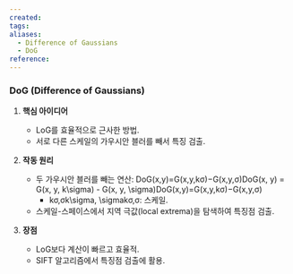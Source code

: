 ```yaml
---
created: 
tags: 
aliases:
  - Difference of Gaussians
  - DoG
reference:
---
```

### DoG (Difference of Gaussians)

1. **핵심 아이디어**
    
    - LoG를 효율적으로 근사한 방법.
    - 서로 다른 스케일의 가우시안 블러를 빼서 특징 검출.
2. **작동 원리**
    
    - 두 가우시안 블러를 빼는 연산: DoG(x,y)=G(x,y,kσ)−G(x,y,σ)DoG(x, y) = G(x, y, k\sigma) - G(x, y, \sigma)DoG(x,y)=G(x,y,kσ)−G(x,y,σ)
        - kσ,σk\sigma, \sigmakσ,σ: 스케일.
    - 스케일-스페이스에서 지역 극값(local extrema)을 탐색하여 특징점 검출.
3. **장점**
    
    - LoG보다 계산이 빠르고 효율적.
    - SIFT 알고리즘에서 특징점 검출에 활용.
